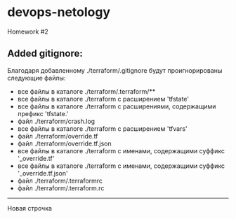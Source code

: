 # devops-netology
Homework #2

## Added gitignore:

Благодаря добавленному ./terraform/.gitignore будут проигнорированы следующие файлы:

  - все файлы в каталоге ./terraform/.terraform/**
  - все файлы в каталоге ./terraform с расширением 'tfstate'
  - все файлы в каталоге ./terraform с расширениями, содержащими префикс 'tfstate.'
  - файл ./terraform/crash.log
  - все файлы в каталоге ./terraform с расширением 'tfvars'
  - файл ./terraform/override.tf
  - файл ./terraform/override.tf.json
  - все файлы в каталоге ./terraform с именами, содержащими суффикс '_override.tf'
  - все файлы в каталоге ./terraform с именами, содержащими суффикс '_override.tf.json'
  - файл ./terraform/.terraformrc
  - файл ./terraform/.terraform.rc

---

Новая строчка
